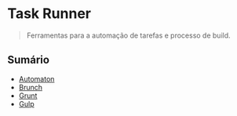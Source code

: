 # Task Runner

> Ferramentas para a automação de tarefas e processo de build.

## Sumário

* [Automaton](automaton.md)
* [Brunch](brunch.md)
* [Grunt](grunt.md)
* [Gulp](gulp.md)
